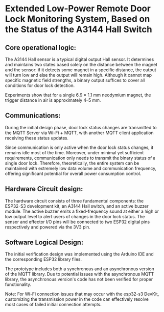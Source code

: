 # Extended Low-Power Remote Door Lock Monitoring System, Based on the Status of the A3144 Hall Switch


## Core operational logic:

The A3144 Hall sensor is a typical digital output Hall sensor. It determines and maintains two states based solely on the distance between the magnet and the sensor: if it detects some magnet in a specific distance, the output will turn low and else the output will remain high. Although it cannot map specific magnetic field strengths, a binary output suffices to cover all conditions for door lock detection.

Experiments show that for a single 6.9 × 1.1 mm neodymium magnet, the trigger distance in air is approximately 4–5 mm.


## Communications:

During the initial design phase, door lock status changes are transmitted to the MQTT Server via Wi-Fi + MQTT, with another MQTT client application receiving these status updates. 

Since communication is only active when the door lock status changes, it remains idle most of the time. Moreover, under minimal yet sufficient requirements, communication only needs to transmit the binary status of a single door lock. Therefore, theoretically, the entire system can be maintained with extremely low data volume and communication frequency, offering significant potential for overall power consumption control. 



## Hardware Circuit design:

The hardware circuit consists of three fundamental components: the ESP32-S3 development kit, an A3144 Hall switch, and an active buzzer module. The active buzzer emits a fixed-frequency sound at either a high or low output level to alert users of changes in the door lock status. The sensor and effector I/O pins will be connected to two ESP32 digital pins respectively and powered via the 3V3 pin. 


## Software Logical Design: 
The initial verification design was implemented using the Arduino IDE and the corresponding ESP32 library files.

The prototype includes both a synchronous and an asynchronous version of the MQTT library. Due to potential issues with the asynchronous MQTT library, the asynchronous version's code has not been verified for proper functionality.

Note: For Wi-Fi connection issues that may occur with the esp32-s3 DevKit, customizing the transmission power in the code can effectively resolve most cases of failed initial connection attempts.









